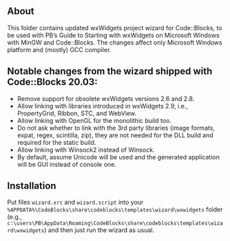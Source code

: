 About
-----
This folder contains updated wxWidgets project wizard for Code::Blocks, to be used with 
PB’s Guide to Starting with wxWidgets on Microsoft Windows with MinGW and Code::Blocks. 
The changes affect only Microsoft Windows platform and (mostly) GCC compiler.

Notable changes from the wizard shipped with Code::Blocks 20.03:
-----
- Remove support for obsolete wxWidgets versions 2.6 and 2.8.
- Allow linking with libraries introduced in wxWidgets 2.9, i.e., PropertyGrid, Ribbon, STC, and WebView.
- Allow linking with OpenGL for the monolithic build too.
- Do not ask whether to link with the 3rd party libraries (image formats, expat, regex, scintilla, zip), 
  they are not needed for the DLL build and required for the static build.
- Allow linking with Winsock2 instead of Winsock.
- By default, assume Unicode will be used and the generated application will be GUI instead of console one.

Installation
-----
Put files `wizard.xrc` and `wizard.script` into your `%APPDATA%\CodeBlocks\share\codeblocks\templates\wizard\wxwidgets` folder
(e.g., `c:\users\PB\AppData\Roaming\CodeBlocks\share\codeblocks\templates\wizard\wxwidgets`) and then just run the wizard as usual.
